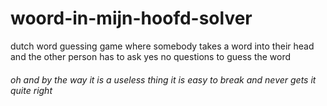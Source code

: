 # woord-in-mijn-hoofd-solver
dutch word guessing game where somebody takes a word into their head and the other person has to ask yes no questions to guess the word
###### oh and by the way it is a useless thing it is easy to break and never gets it quite right
